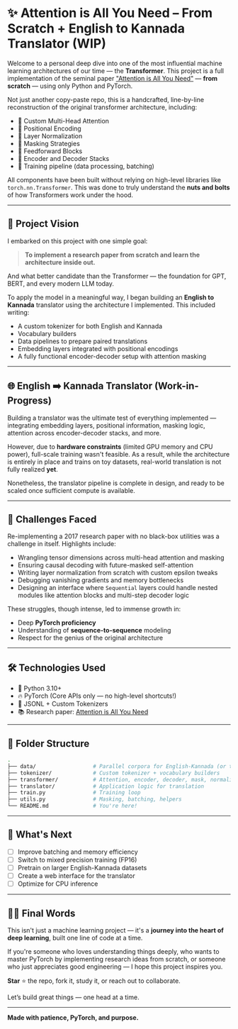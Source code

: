 # ✨ Attention is All You Need – From Scratch + English to Kannada Translator (WIP)

Welcome to a personal deep dive into one of the most influential machine learning architectures of our time — the **Transformer**. This project is a full implementation of the seminal paper ["Attention is All You Need"](https://arxiv.org/abs/1706.03762) — **from scratch** — using only Python and PyTorch.

Not just another copy-paste repo, this is a handcrafted, line-by-line reconstruction of the original transformer architecture, including:

- 🔸 Custom Multi-Head Attention  
- 🔸 Positional Encoding  
- 🔸 Layer Normalization  
- 🔸 Masking Strategies  
- 🔸 Feedforward Blocks  
- 🔸 Encoder and Decoder Stacks  
- 🔸 Training pipeline (data processing, batching)

All components have been built without relying on high-level libraries like `torch.nn.Transformer`. This was done to truly understand the **nuts and bolts** of how Transformers work under the hood.

---

## 🚀 Project Vision

I embarked on this project with one simple goal:

> **To implement a research paper from scratch and learn the architecture inside out.**

And what better candidate than the Transformer — the foundation for GPT, BERT, and every modern LLM today.

To apply the model in a meaningful way, I began building an **English to Kannada** translator using the architecture I implemented. This included writing:

- A custom tokenizer for both English and Kannada  
- Vocabulary builders  
- Data pipelines to prepare paired translations  
- Embedding layers integrated with positional encodings  
- A fully functional encoder-decoder setup with attention masking

---

## 🌐 English ➡️ Kannada Translator (Work-in-Progress)

Building a translator was the ultimate test of everything implemented — integrating embedding layers, positional information, masking logic, attention across encoder-decoder stacks, and more.

However, due to **hardware constraints** (limited GPU memory and CPU power), full-scale training wasn't feasible. As a result, while the architecture is entirely in place and trains on toy datasets, real-world translation is not fully realized **yet**.

Nonetheless, the translator pipeline is complete in design, and ready to be scaled once sufficient compute is available.

---

## 🧠 Challenges Faced

Re-implementing a 2017 research paper with no black-box utilities was a challenge in itself. Highlights include:

- Wrangling tensor dimensions across multi-head attention and masking  
- Ensuring causal decoding with future-masked self-attention  
- Writing layer normalization from scratch with custom epsilon tweaks  
- Debugging vanishing gradients and memory bottlenecks  
- Designing an interface where `Sequential` layers could handle nested modules like attention blocks and multi-step decoder logic

These struggles, though intense, led to immense growth in:
- Deep **PyTorch proficiency**  
- Understanding of **sequence-to-sequence** modeling  
- Respect for the genius of the original architecture

---

## 🛠️ Technologies Used

- 🐍 Python 3.10+  
- 🔥 PyTorch (Core APIs only — no high-level shortcuts!)  
- 🧾 JSONL + Custom Tokenizers  
- 📚 Research paper: [Attention is All You Need](https://arxiv.org/abs/1706.03762)

---

## 📁 Folder Structure

```bash
.
├── data/                  # Parallel corpora for English-Kannada (or toy data)
├── tokenizer/             # Custom tokenizer + vocabulary builders
├── transformer/           # Attention, encoder, decoder, mask, normalization
├── translator/            # Application logic for translation
├── train.py               # Training loop
├── utils.py               # Masking, batching, helpers
└── README.md              # You're here!
```

---

## 🌱 What's Next

- [ ] Improve batching and memory efficiency  
- [ ] Switch to mixed precision training (FP16)  
- [ ] Pretrain on larger English-Kannada datasets  
- [ ] Create a web interface for the translator  
- [ ] Optimize for CPU inference  

---

## 🧑‍💻 Final Words

This isn't just a machine learning project — it's a **journey into the heart of deep learning**, built one line of code at a time.

If you're someone who loves understanding things deeply, who wants to master PyTorch by implementing research ideas from scratch, or someone who just appreciates good engineering — I hope this project inspires you.

**Star** ⭐ the repo, fork it, study it, or reach out to collaborate.

Let’s build great things — one head at a time.

---

**Made with patience, PyTorch, and purpose.**
